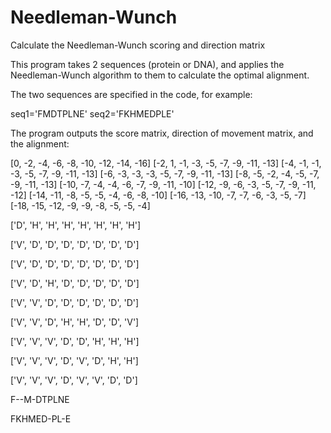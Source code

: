 # Needleman-Wunch
Calculate the Needleman-Wunch scoring and direction matrix

This program takes 2 sequences (protein or DNA), and applies the Needleman-Wunch algorithm to them to calculate the optimal alignment.

The two sequences are specified in the code, for example:

seq1='FMDTPLNE'
seq2='FKHMEDPLE'

The program outputs the score matrix, direction of movement matrix, and the alignment:

[0, -2, -4, -6, -8, -10, -12, -14, -16]
[-2, 1, -1, -3, -5, -7, -9, -11, -13]
[-4, -1, -1, -3, -5, -7, -9, -11, -13]
[-6, -3, -3, -3, -5, -7, -9, -11, -13]
[-8, -5, -2, -4, -5, -7, -9, -11, -13]
[-10, -7, -4, -4, -6, -7, -9, -11, -10]
[-12, -9, -6, -3, -5, -7, -9, -11, -12]
[-14, -11, -8, -5, -5, -4, -6, -8, -10]
[-16, -13, -10, -7, -7, -6, -3, -5, -7]
[-18, -15, -12, -9, -9, -8, -5, -5, -4]

['D', 'H', 'H', 'H', 'H', 'H', 'H', 'H']

['V', 'D', 'D', 'D', 'D', 'D', 'D', 'D']

['V', 'D', 'D', 'D', 'D', 'D', 'D', 'D']

['V', 'D', 'H', 'D', 'D', 'D', 'D', 'D']

['V', 'V', 'D', 'D', 'D', 'D', 'D', 'D']

['V', 'V', 'D', 'H', 'H', 'D', 'D', 'V']

['V', 'V', 'V', 'D', 'D', 'H', 'H', 'H']

['V', 'V', 'V', 'D', 'V', 'D', 'H', 'H']

['V', 'V', 'V', 'D', 'V', 'V', 'D', 'D']


F--M-DTPLNE

FKHMED-PL-E
